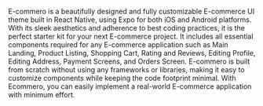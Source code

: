 E-commero is a beautifully designed and fully customizable E-commerce UI theme built in React Native, using Expo for both iOS and Android platforms. With its sleek aesthetics and adherence to best coding practices, it is the perfect starter kit for your next E-commerce project. It includes all essential components required for any E-commerce application such as Main Landing, Product Listing, Shopping Cart, Rating and Reviews, Editing Profile, Editing Address, Payment Screens, and Orders Screen. E-commero is built from scratch without using any frameworks or libraries, making it easy to customize components while keeping the code footprint minimal. With Ecommero, you can easily implement a real-world E-commerce application with minimum effort.

